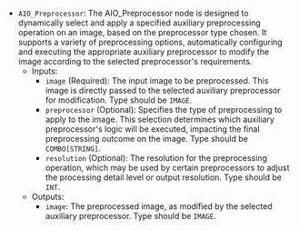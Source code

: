 - `AIO_Preprocessor`: The AIO_Preprocessor node is designed to dynamically select and apply a specified auxiliary preprocessing operation on an image, based on the preprocessor type chosen. It supports a variety of preprocessing options, automatically configuring and executing the appropriate auxiliary preprocessor to modify the image according to the selected preprocessor's requirements.
    - Inputs:
        - `image` (Required): The input image to be preprocessed. This image is directly passed to the selected auxiliary preprocessor for modification. Type should be `IMAGE`.
        - `preprocessor` (Optional): Specifies the type of preprocessing to apply to the image. This selection determines which auxiliary preprocessor's logic will be executed, impacting the final preprocessing outcome on the image. Type should be `COMBO[STRING]`.
        - `resolution` (Optional): The resolution for the preprocessing operation, which may be used by certain preprocessors to adjust the processing detail level or output resolution. Type should be `INT`.
    - Outputs:
        - `image`: The preprocessed image, as modified by the selected auxiliary preprocessor. Type should be `IMAGE`.
